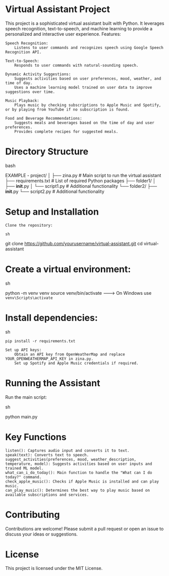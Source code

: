 # Virtual Assistant Project

This project is a sophisticated virtual assistant built with Python. It leverages speech recognition, text-to-speech, and machine learning to provide a personalized and interactive user experience.
Features:

    Speech Recognition:
        Listens to user commands and recognizes speech using Google Speech Recognition API.

    Text-to-Speech:
        Responds to user commands with natural-sounding speech.

    Dynamic Activity Suggestions:
        Suggests activities based on user preferences, mood, weather, and time of day.
        Uses a machine learning model trained on user data to improve suggestions over time.

    Music Playback:
        Plays music by checking subscriptions to Apple Music and Spotify, or by playing from YouTube if no subscription is found.

    Food and Beverage Recommendations:
        Suggests meals and beverages based on the time of day and user preferences.
        Provides complete recipes for suggested meals.

# Directory Structure

bash

EXAMPLE - project/
│
├── zina.py                # Main script to run the virtual assistant
├── requirements.txt       # List of required Python packages
├── folder1/
│   ├── __init__.py
│   └── script1.py         # Additional functionality
└── folder2/
    ├── __init__.py
    └── script2.py         # Additional functionality

# Setup and Installation

    Clone the repository:

    sh

git clone https://github.com/yourusername/virtual-assistant.git
cd virtual-assistant

# Create a virtual environment:

sh

python -m venv venv
source venv/bin/activate  ---> On Windows use `venv\Scripts\activate`

# Install dependencies:

sh

    pip install -r requirements.txt

    Set up API keys:
        Obtain an API key from OpenWeatherMap and replace YOUR_OPENWEATHERMAP_API_KEY in zina.py.
        Set up Spotify and Apple Music credentials if required.

# Running the Assistant

Run the main script:

sh

python main.py

# Key Functions

    listen(): Captures audio input and converts it to text.
    speak(text): Converts text to speech.
    suggest_activities(preferences, mood, weather_description, temperature, model): Suggests activities based on user inputs and trained ML model.
    what_can_i_do_today(): Main function to handle the "What can I do today?" command.
    check_apple_music(): Checks if Apple Music is installed and can play music.
    can_play_music(): Determines the best way to play music based on available subscriptions and services.

 # Contributing

Contributions are welcome! Please submit a pull request or open an issue to discuss your ideas or suggestions.

# License

This project is licensed under the MIT License.
